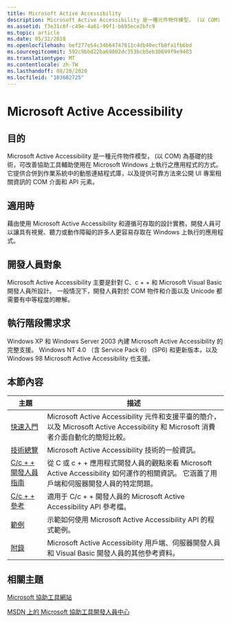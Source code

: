 ```yaml
---
title: Microsoft Active Accessibility
description: Microsoft Active Accessibility 是一種元件物件模型， (以 COM) 為基礎的技術，可改善協助工具輔助使用在 Microsoft Windows 上執行之應用程式的方式。
ms.assetid: f3e31c6f-c49e-4a61-99f1-b695ece2bfc9
ms.topic: article
ms.date: 05/31/2018
ms.openlocfilehash: bef277e54c34b64747811c4db40ecfb8fa1fb6bd
ms.sourcegitcommit: 592c9bbd22ba69802dc353bcb5eb30699f9e9403
ms.translationtype: MT
ms.contentlocale: zh-TW
ms.lasthandoff: 08/20/2020
ms.locfileid: "103682725"
---
```

# <a name="microsoft-active-accessibility"></a>Microsoft Active Accessibility

## <a name="purpose"></a>目的

Microsoft Active Accessibility 是一種元件物件模型， (以 COM) 為基礎的技術，可改善協助工具輔助使用在 Microsoft Windows 上執行之應用程式的方式。 它提供合併到作業系統中的動態連結程式庫，以及提供可靠方法來公開 UI 專案相關資訊的 COM 介面和 API 元素。

## <a name="where-applicable"></a>適用時

藉由使用 Microsoft Active Accessibility 和遵循可存取的設計實務，開發人員可以讓具有視覺、聽力或動作障礙的許多人更容易存取在 Windows 上執行的應用程式。

## <a name="developer-audience"></a>開發人員對象

Microsoft Active Accessibility 主要是針對 C、c + + 和 Microsoft Visual Basic 開發人員所設計。 一般情況下，開發人員對於 COM 物件和介面以及 Unicode 都需要有中等程度的瞭解。

## <a name="run-time-requirements"></a>執行階段需求求

Windows XP 和 Windows Server 2003 內建 Microsoft Active Accessibility 的完整支援。 Windows NT 4.0 （含 Service Pack 6） (SP6) 和更新版本，以及 Windows 98 Microsoft Active Accessibility 也支援。

## <a name="in-this-section"></a>本節內容



| 主題                                                             | 描述                                                                                                                                                                                 |
|-------------------------------------------------------------------|---------------------------------------------------------------------------------------------------------------------------------------------------------------------------------------------|
| [快速入門](getting-started.md)<br/>                 | Microsoft Active Accessibility 元件和支援平臺的簡介，以及 Microsoft Active Accessibility 和 Microsoft 消費者介面自動化的簡短比較。<br/> |
| [技術總覽](technical-overview.md)<br/>           | Microsoft Active Accessibility 技術的一般資訊。<br/>                                                                                                             |
| [C/c + + 開發人員指南](c-c---developer-s-guide.md)<br/> | 從 C 或 c + + 應用程式開發人員的觀點來看 Microsoft Active Accessibility 如何運作的相關資訊。 它涵蓋了用戶端和伺服器開發人員的特定問題。<br/>  |
| [C/c + + 參考](c-c---reference.md)<br/>                 | 適用于 C/c + + 開發人員的 Microsoft Active Accessibility API 參考檔。<br/>                                                                                       |
| [範例](samples.md)<br/>                                 | 示範如何使用 Microsoft Active Accessibility API 的程式範例。<br/>                                                                                              |
| [附錄](appendixes.md)<br/>                           | Microsoft Active Accessibility 用戶端、伺服器開發人員和 Visual Basic 開發人員的其他參考資料。<br/>                                                       |



 

## <a name="related-topics"></a>相關主題

<dl> <dt>

[Microsoft 協助工具網站](https://www.microsoft.com/enable/)
</dt> <dt>

[MSDN 上的 Microsoft 協助工具開發人員中心](/windows/apps/accessibility)
</dt> </dl>

 

